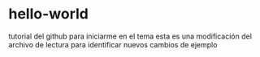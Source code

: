 # hello-world
tutorial del github para iniciarme en el tema
esta es una modificación del archivo de lectura para identificar nuevos cambios de ejemplo
